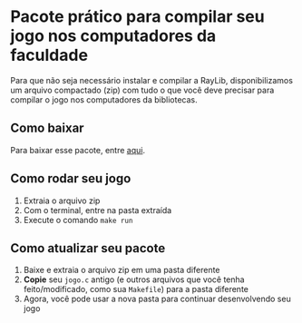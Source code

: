 # Pacote prático para compilar seu jogo nos computadores da faculdade
Para que não seja necessário instalar e compilar a RayLib,
disponibilizamos um arquivo compactado (zip) com tudo o que você deve
precisar para compilar o jogo nos computadores da bibliotecas.

## Como baixar
Para baixar esse pacote, entre [aqui](https://github.com/Diegovsky/AEDS1-tp/archive/refs/heads/master.zip).

## Como rodar seu jogo
1. Extraia o arquivo zip
2. Com o terminal, entre na pasta extraída
3. Execute o comando `make run`

## Como atualizar seu pacote
1. Baixe e extraia o arquivo zip em uma pasta diferente
2. **Copie** seu `jogo.c` antigo (e outros arquivos que você tenha feito/modificado, como sua `Makefile`) para a pasta diferente
3. Agora, você pode usar a nova pasta para continuar desenvolvendo seu jogo
